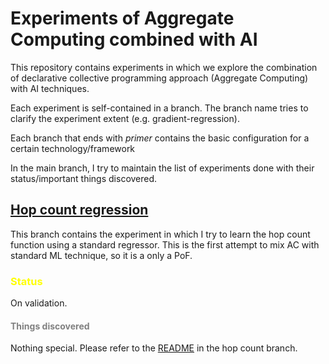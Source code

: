 # Experiments of Aggregate Computing combined with AI 

This repository contains experiments in which we explore the combination of declarative collective programming approach (Aggregate Computing)
with AI techniques.

Each experiment is self-contained in a branch. The branch name tries to clarify the experiment extent (e.g. gradient-regression).

Each branch that ends with *primer* contains the basic configuration for a certain technology/framework

In the main branch, I try to maintain the list of experiments done with their status/important things discovered.

## [Hop count regression](https://github.com/cric96/experiments-ac-with-learning/tree/hop-count-regression)

This branch contains the experiment in which I try to learn the hop count function using a standard regressor. This is the first attempt to mix AC with standard ML technique, so it is a only a PoF.
### <span style="color:yellow">Status</span>
On validation.
#### <span style="color:gray">Things discovered</span> 
Nothing special. Please refer to the [README](https://github.com/cric96/experiments-ac-with-learning/tree/hop-count-regression#readme) in the hop count branch.